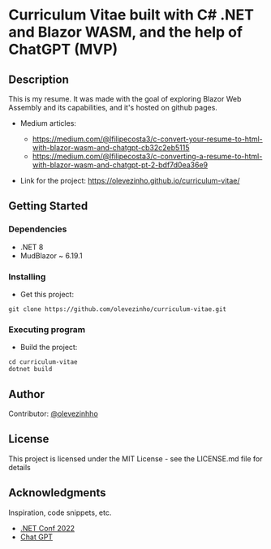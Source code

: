 # Curriculum Vitae built with C# .NET and Blazor WASM, and the help of ChatGPT (MVP) 


## Description

This is my resume. It was made with the goal of exploring Blazor Web Assembly and its capabilities, and it's hosted on github pages.

- Medium articles: 
    - https://medium.com/@lfilipecosta3/c-convert-your-resume-to-html-with-blazor-wasm-and-chatgpt-cb32c2eb5115
    - https://medium.com/@lfilipecosta3/c-converting-a-resume-to-html-with-blazor-wasm-and-chatgpt-pt-2-bdf7d0ea36e9

- Link for the project: https://olevezinho.github.io/curriculum-vitae/


## Getting Started

### Dependencies

* .NET 8
* MudBlazor ~ 6.19.1

### Installing

* Get this project:
```
git clone https://github.com/olevezinho/curriculum-vitae.git
```

### Executing program

* Build the project:
```
cd curriculum-vitae
dotnet build
```

## Author

Contributor: [@olevezinhho](https://x.com/olevezinho)

## License

This project is licensed under the MIT License - see the LICENSE.md file for details

## Acknowledgments

Inspiration, code snippets, etc.
* [.NET Conf 2022](https://www.youtube.com/watch?v=SCJu7YPNtdQ)
* [Chat GPT](https://openai.com/chatgpt/)